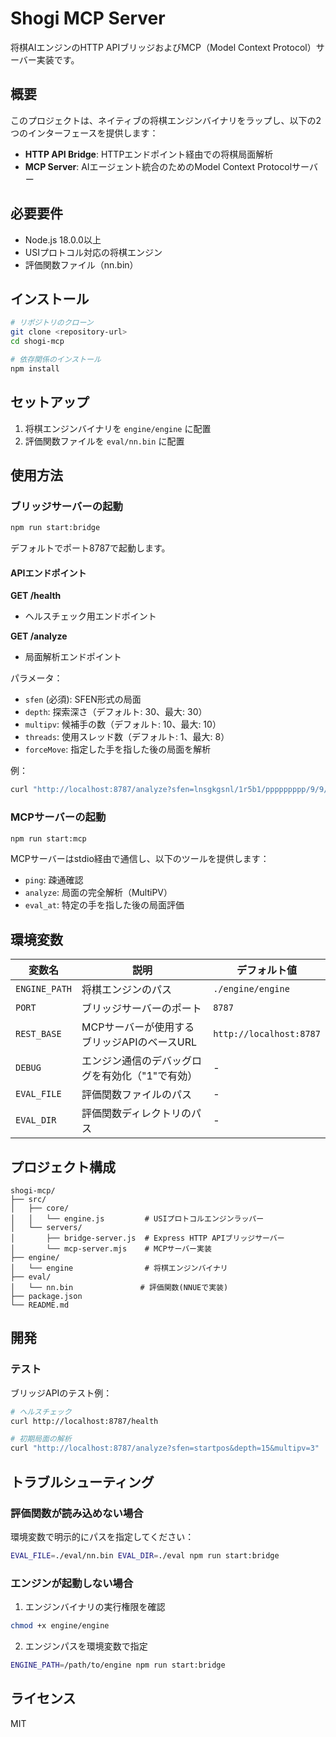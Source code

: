 # Shogi MCP Server

将棋AIエンジンのHTTP APIブリッジおよびMCP（Model Context Protocol）サーバー実装です。

## 概要

このプロジェクトは、ネイティブの将棋エンジンバイナリをラップし、以下の2つのインターフェースを提供します：

- **HTTP API Bridge**: HTTPエンドポイント経由での将棋局面解析
- **MCP Server**: AIエージェント統合のためのModel Context Protocolサーバー

## 必要要件

- Node.js 18.0.0以上
- USIプロトコル対応の将棋エンジン
- 評価関数ファイル（nn.bin）

## インストール

```bash
# リポジトリのクローン
git clone <repository-url>
cd shogi-mcp

# 依存関係のインストール
npm install
```

## セットアップ

1. 将棋エンジンバイナリを `engine/engine` に配置
2. 評価関数ファイルを `eval/nn.bin` に配置

## 使用方法

### ブリッジサーバーの起動

```bash
npm run start:bridge
```

デフォルトでポート8787で起動します。

#### APIエンドポイント

**GET /health**
- ヘルスチェック用エンドポイント

**GET /analyze**
- 局面解析エンドポイント

パラメータ：
- `sfen` (必須): SFEN形式の局面
- `depth`: 探索深さ（デフォルト: 30、最大: 30）
- `multipv`: 候補手の数（デフォルト: 10、最大: 10）
- `threads`: 使用スレッド数（デフォルト: 1、最大: 8）
- `forceMove`: 指定した手を指した後の局面を解析

例：
```bash
curl "http://localhost:8787/analyze?sfen=lnsgkgsnl/1r5b1/ppppppppp/9/9/9/PPPPPPPPP/1B5R1/LNSGKGSNL%20b%20-%201&depth=20&multipv=5"
```

### MCPサーバーの起動

```bash
npm run start:mcp
```

MCPサーバーはstdio経由で通信し、以下のツールを提供します：

- `ping`: 疎通確認
- `analyze`: 局面の完全解析（MultiPV）
- `eval_at`: 特定の手を指した後の局面評価

## 環境変数

| 変数名 | 説明 | デフォルト値 |
|--------|------|--------------|
| `ENGINE_PATH` | 将棋エンジンのパス | `./engine/engine` |
| `PORT` | ブリッジサーバーのポート | `8787` |
| `REST_BASE` | MCPサーバーが使用するブリッジAPIのベースURL | `http://localhost:8787` |
| `DEBUG` | エンジン通信のデバッグログを有効化（"1"で有効） | - |
| `EVAL_FILE` | 評価関数ファイルのパス | - |
| `EVAL_DIR` | 評価関数ディレクトリのパス | - |

## プロジェクト構成

```
shogi-mcp/
├── src/
│   ├── core/
│   │   └── engine.js         # USIプロトコルエンジンラッパー
│   └── servers/
│       ├── bridge-server.js  # Express HTTP APIブリッジサーバー
│       └── mcp-server.mjs    # MCPサーバー実装
├── engine/
│   └── engine                # 将棋エンジンバイナリ
├── eval/
│   └── nn.bin               # 評価関数(NNUEで実装)
├── package.json
└── README.md        
```

## 開発

### テスト

ブリッジAPIのテスト例：

```bash
# ヘルスチェック
curl http://localhost:8787/health

# 初期局面の解析
curl "http://localhost:8787/analyze?sfen=startpos&depth=15&multipv=3"
```

## トラブルシューティング

### 評価関数が読み込めない場合

環境変数で明示的にパスを指定してください：

```bash
EVAL_FILE=./eval/nn.bin EVAL_DIR=./eval npm run start:bridge
```

### エンジンが起動しない場合

1. エンジンバイナリの実行権限を確認
```bash
chmod +x engine/engine
```

2. エンジンパスを環境変数で指定
```bash
ENGINE_PATH=/path/to/engine npm run start:bridge
```

## ライセンス

MIT